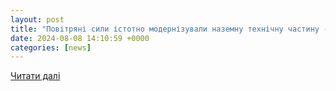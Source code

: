 ```yaml
---
layout: post
title: "Повітряні сили істотно модернізували наземну технічну частину - Мілітарний"
date: 2024-08-08 14:10:59 +0000
categories: [news]
---
```


[Читати далі](https://mil.in.ua/uk/news/povitryani-syly-istotno-modernizuvaly-nazemnu-tehnichnu-chastynu/)
